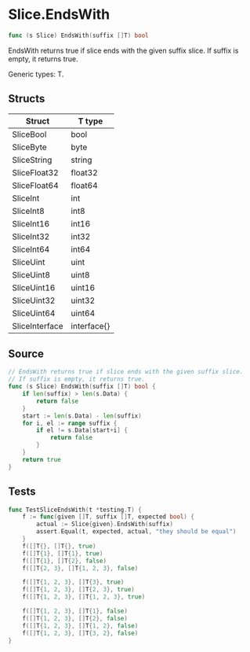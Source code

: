 # Slice.EndsWith

```go
func (s Slice) EndsWith(suffix []T) bool
```

EndsWith returns true if slice ends with the given suffix slice. If suffix is empty, it returns true.

Generic types: T.

## Structs

| Struct | T type |
| ------ | ------ |
| SliceBool | bool |
| SliceByte | byte |
| SliceString | string |
| SliceFloat32 | float32 |
| SliceFloat64 | float64 |
| SliceInt | int |
| SliceInt8 | int8 |
| SliceInt16 | int16 |
| SliceInt32 | int32 |
| SliceInt64 | int64 |
| SliceUint | uint |
| SliceUint8 | uint8 |
| SliceUint16 | uint16 |
| SliceUint32 | uint32 |
| SliceUint64 | uint64 |
| SliceInterface | interface{} |

## Source

```go
// EndsWith returns true if slice ends with the given suffix slice.
// If suffix is empty, it returns true.
func (s Slice) EndsWith(suffix []T) bool {
	if len(suffix) > len(s.Data) {
		return false
	}
	start := len(s.Data) - len(suffix)
	for i, el := range suffix {
		if el != s.Data[start+i] {
			return false
		}
	}
	return true
}
```

## Tests

```go
func TestSliceEndsWith(t *testing.T) {
	f := func(given []T, suffix []T, expected bool) {
		actual := Slice{given}.EndsWith(suffix)
		assert.Equal(t, expected, actual, "they should be equal")
	}
	f([]T{}, []T{}, true)
	f([]T{1}, []T{1}, true)
	f([]T{1}, []T{2}, false)
	f([]T{2, 3}, []T{1, 2, 3}, false)

	f([]T{1, 2, 3}, []T{3}, true)
	f([]T{1, 2, 3}, []T{2, 3}, true)
	f([]T{1, 2, 3}, []T{1, 2, 3}, true)

	f([]T{1, 2, 3}, []T{1}, false)
	f([]T{1, 2, 3}, []T{2}, false)
	f([]T{1, 2, 3}, []T{1, 2}, false)
	f([]T{1, 2, 3}, []T{3, 2}, false)
}
```